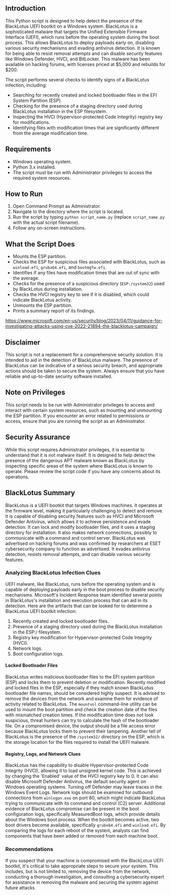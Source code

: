 

## Introduction
This Python script is designed to help detect the presence of the BlackLotus UEFI bootkit on a Windows system. BlackLotus is a sophisticated malware that targets the Unified Extensible Firmware Interface (UEFI), which runs before the operating system during the boot process. This allows BlackLotus to deploy payloads early on, disabling various security mechanisms and evading antivirus detection. It is known for being able to resist removal attempts and can disable security features like Windows Defender, HVCI, and BitLocker. This malware has been available on hacking forums, with licenses priced at $5,000 and rebuilds for $200.

The script performs several checks to identify signs of a BlackLotus infection, including:
- Searching for recently created and locked bootloader files in the EFI System Partition (ESP).
- Checking for the presence of a staging directory used during BlackLotus installation in the ESP filesystem.
- Inspecting the HVCI (Hypervisor-protected Code Integrity) registry key for modifications.
- Identifying files with modification times that are significantly different from the average modification time.

## Requirements
- Windows operating system.
- Python 3.x installed.
- The script must be run with Administrator privileges to access the required system resources.

## How to Run
1. Open Command Prompt as Administrator.
2. Navigate to the directory where the script is located.
3. Run the script by typing `python script_name.py` (replace `script_name.py` with the actual script filename).
4. Follow any on-screen instructions.

## What the Script Does
- Mounts the ESP partition.
- Checks the ESP for suspicious files associated with BlackLotus, such as `winload.efi`, `grubx64.efi`, and `bootmgfw.efi`.
- Identifies if any files have modification times that are out of sync with the average.
- Checks for the presence of a suspicious directory (`ESP:/system32`) used by BlackLotus during installation.
- Checks the HVCI registry key to see if it is disabled, which could indicate BlackLotus activity.
- Unmounts the ESP partition.
- Prints a summary report of its findings.

https://www.microsoft.com/en-us/security/blog/2023/04/11/guidance-for-investigating-attacks-using-cve-2022-21894-the-blacklotus-campaign/

## Disclaimer
This script is not a replacement for a comprehensive security solution. It is intended to aid in the detection of BlackLotus malware. The presence of BlackLotus can be indicative of a serious security breach, and appropriate actions should be taken to secure the system. Always ensure that you have reliable and up-to-date security software installed.

## Note on Privileges
This script needs to be run with Administrator privileges to access and interact with certain system resources, such as mounting and unmounting the ESP partition. If you encounter an error related to permissions or access, ensure that you are running the script as an Administrator.

## Security Assurance
While this script requires Administrator privileges, it is essential to understand that it is not malware itself. It is designed to help detect the presence of the dangerous APT malware known as BlackLotus by inspecting specific areas of the system where BlackLotus is known to operate. Please review the script code if you have any concerns about its operations. 

## BlackLotus Summary
BlackLotus is a UEFI bootkit that targets Windows machines. It operates at the firmware level, making it particularly challenging to detect and remove. It is capable of disabling security features such as HVCI and Microsoft Defender Antivirus, which allows it to achieve persistence and evade detection. It can lock and modify bootloader files, and it uses a staging directory for installation. It also makes network connections, possibly to communicate with a command and control server. BlackLotus was advertised on hacking forums and was confirmed by researchers at ESET cybersecurity company to function as advertised. It evades antivirus detection, resists removal attempts, and can disable various security features.

### Analyzing BlackLotus Infection Clues
UEFI malware, like BlackLotus, runs before the operating system and is capable of deploying payloads early in the boot process to disable security mechanisms. Microsoft's Incident Response team identified several points in BlackLotus's installation and execution process that can aid in its detection. Here are the artifacts that can be looked for to determine a BlackLotus UEFI bootkit infection:
1. Recently created and locked bootloader files.
2. Presence of a staging directory used during the BlackLotus installation in the ESP:/ filesystem.
3. Registry key modification for Hypervisor-protected Code Integrity (HVCI).
4. Network logs.
5. Boot configuration logs.

#### Locked Bootloader Files
BlackLotus writes malicious bootloader files to the EFI system partition (ESP) and locks them to prevent deletion or modification. Recently modified and locked files in the ESP, especially if they match known BlackLotus bootloader file names, should be considered highly suspect. It is advised to remove the devices from the network and examine them for evidence of activity related to BlackLotus. The `mountvol` command-line utility can be used to mount the boot partition and check the creation date of the files with mismatched creation times. If the modification time does not look suspicious, threat hunters can try to calculate the hash of the bootloader file. On a compromised device, the output should be a file access error because BlackLotus locks them to prevent their tampering. Another tell of BlackLotus is the presence of the `/system32/` directory on the ESP, which is the storage location for the files required to install the UEFI malware.

#### Registry, Logs, and Network Clues
BlackLotus has the capability to disable Hypervisor-protected Code Integrity (HVCI), allowing it to load unsigned kernel code. This is achieved by changing the 'Enabled' value of the HVCI registry key to 0. It can also disable Microsoft Defender Antivirus, the default security agent on Windows operating systems. Turning off Defender may leave traces in the Windows Event Logs. Network logs should be examined for outbound connections from `winlogon.exe` on port 80, which might indicate BlackLotus trying to communicate with its command and control (C2) server. Additional evidence of BlackLotus compromise can be present in the boot configuration logs, specifically MeasuredBoot logs, which provide details about the Windows boot process. When the bootkit becomes active, two boot drivers become available, specifically `grubx64.efi` and `winload.efi`. By comparing the logs for each reboot of the system, analysts can find components that have been added or removed from each machine boot.

### Recommendations
If you suspect that your machine is compromised with the BlackLotus UEFI bootkit, it's critical to take appropriate steps to secure your system. This includes, but is not limited to, removing the device from the network, conducting a thorough investigation, and consulting a cybersecurity expert for assistance in removing the malware and securing the system against future attacks.
